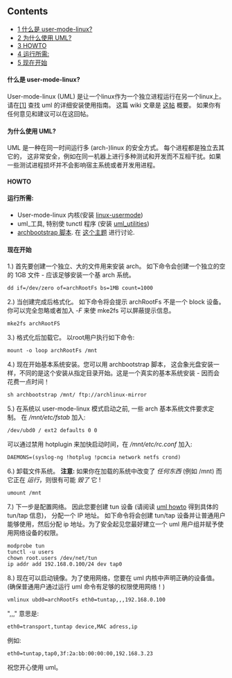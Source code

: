 ## Contents

*   [1 什么是 user-mode-linux?](#.E4.BB.80.E4.B9.88.E6.98.AF_user-mode-linux.3F)
*   [2 为什么使用 UML?](#.E4.B8.BA.E4.BB.80.E4.B9.88.E4.BD.BF.E7.94.A8_UML.3F)
*   [3 HOWTO](#HOWTO)
*   [4 运行所需:](#.E8.BF.90.E8.A1.8C.E6.89.80.E9.9C.80:)
*   [5 现在开始](#.E7.8E.B0.E5.9C.A8.E5.BC.80.E5.A7.8B)

#### 什么是 user-mode-linux?

User-mode-linux (UML) 是让一个linux作为一个独立进程运行在另一个linux上。 请在[[1]](http://user-mode-linux.sourceforge.net/) 查找 uml 的详细安装使用指南。
这篇 wiki 文章是 [这帖](https://bbs.archlinux.org/viewtopic.php?t=12553) 概要。 如果你有任何意见和建议可以在这回帖。

#### 为什么使用 UML?

UML 是一种在同一时间运行多 (arch-)linux 的安全方式。 每个进程都是独立去其它的， 这非常安全，例如在同一机器上进行多种测试和开发而不互相干扰。如果一些测试进程损坏并不会影响宿主系统或者开发用进程。

#### HOWTO

#### 运行所需:

*   User-mode-linux 内核(安装 [linux-usermode](https://aur.archlinux.org/packages/linux-usermode/))
*   uml_工具, 特别使 tunctl 程序 (安装 [uml_utilities](https://aur.archlinux.org/packages/uml_utilities/))
*   [archbootstrap 脚本](http://painkiller.one.pl/~lucke/archbootstrap). 在 [这个主题](https://bbs.archlinux.org/viewtopic.php?t=4020) 进行讨论.

#### 现在开始

1.) 首先要创建一个独立、大的文件用来安装 arch。 如下命令会创建一个独立的空的 1GB 文件 - 应该足够安装一个基 arch 系统。

```
dd if=/dev/zero of=archRootFs bs=1MB count=1000

```

2.) 当创建完成后格式化。 如下命令将会提示 archRootFs 不是一个 block 设备。 你可以完全忽略或者加入 *-F* 来使 mke2fs 可以屏蔽提示信息。

```
mke2fs archRootFS

```

3.) 格式化后加载它。 以root用户执行如下命令:

```
mount -o loop archRootFs /mnt

```

4.) 现在开始基本系统安装。您可以用 archbootstrap 脚本， 这会象光盘安装一样，不同的是这个安装从指定目录开始。这是一个真实的基本系统安装 - 因而会花费一点时间！

```
sh archbootstrap /mnt/ ftp://archlinux-mirror

```

5.) 在系统以 user-mode-linux 模式启动之前, 一些 arch 基本系统文件要求定制。 在 */mnt/etc/fstab* 加入:

```
/dev/ubd0 / ext2 defaults 0 0

```

可以通过禁用 hotplugin 来加快启动时间，在 */mnt/etc/rc.conf* 加入:

```
DAEMONS=(syslog-ng !hotplug !pcmcia network netfs crond)

```

6.) 卸载文件系统。 **注意:** 如果你在加载的系统中改变了 *任何东西* (例如 /mnt) 而它正在 *运行*，则很有可能 *毁了* 它 !

```
umount /mnt

```
7.) 下一步是配置网络。 因此您要创建 tun 设备 (请阅读 [uml howto](http://user-mode-linux.sourceforge.net/UserModeLinux-HOWTO-6.html) 得到具体的 tun/tap 信息)， 分配一个 IP 地址。 如下命令将会创建 tun/tap 设备并让普通用户能够使用，然后分配 ip 地址。为了安全起见您最好建立一个 uml 用户组并赋予使用网络设备的权限。
```
modprobe tun
tunctl -u users
chown root.users /dev/net/tun
ip addr add 192.168.0.100/24 dev tap0

```

8.) 现在可以启动镜像。为了使用网络，您要在 uml 内核中声明正确的设备值。 (确保普通用户通过运行 uml 命令有足够的权限使用网络！)

```
vmlinux ubd0=archRootFs eth0=tuntap,,,192.168.0.100

```

",,," 意思是:

```
eth0=transport,tuntap device,MAC adress,ip

```

例如:

```
eth0=tuntap,tap0,3f:2a:bb:00:00:00,192.168.3.23

```

祝您开心使用 uml。